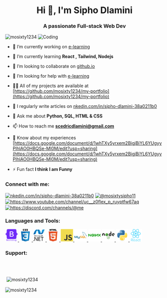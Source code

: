 <h1 align="center">Hi 👋, I'm Sipho Dlamini</h1>
<h3 align="center">A passionate Full-stack Web Dev</h3>
<img align="right" alt="Coding" width="400" src="https://miro.medium.com/v2/resize:fit:1100/format:webp/1*gReLR6hZjwyBxHmfLN1AVw.gif">

<p align="left"> <img src="https://komarev.com/ghpvc/?username=mosixty1234&label=Profile%20views&color=0e75b6&style=flat" alt="mosixty1234" /> </p>

- 🔭 I’m currently working on [e-learning](https://github.com/mosixty1234/e-Learning)

- 🌱 I’m currently learning **React , Tailwind, Nodejs**

- 👯 I’m looking to collaborate on [github.io](https://mosixty1234.github.io/home)

- 🤝 I’m looking for help with [e-learning](https://mosixty1234.github.io/home)

- 👨‍💻 All of my projects are available at [https://github.com/mosixty1234/my-portfolio](https://github.com/mosixty1234/my-portfolio)

- 📝 I regularly write articles on [nkedin.com/in/sipho-dlamini-38a0211b0](nkedin.com/in/sipho-dlamini-38a0211b0)

- 💬 Ask me about **Python, SQL, HTML & CSS**

- 📫 How to reach me **scedricdlamini@gmail.com**

- 📄 Know about my experiences [https://docs.google.com/document/d/1whTXy5yrxem2BigjBiYL6YUgyyPlhlAO0HBQSe-Ml0M/edit?usp=sharing](https://docs.google.com/document/d/1whTXy5yrxem2BigjBiYL6YUgyyPlhlAO0HBQSe-Ml0M/edit?usp=sharing)

- ⚡ Fun fact **I think I am Funny**

<h3 align="left">Connect with me:</h3>
<p align="left">
<a href="https://linkedin.com/in/nkedin.com/in/sipho-dlamini-38a0211b0" target="blank"><img align="center" src="https://raw.githubusercontent.com/rahuldkjain/github-profile-readme-generator/master/src/images/icons/Social/linked-in-alt.svg" alt="nkedin.com/in/sipho-dlamini-38a0211b0" height="30" width="40" /></a>
<a href="https://medium.com/@mosixtysipho11" target="blank"><img align="center" src="https://raw.githubusercontent.com/rahuldkjain/github-profile-readme-generator/master/src/images/icons/Social/medium.svg" alt="@mosixtysipho11" height="30" width="40" /></a>
<a href="https://www.youtube.com/c/https://www.youtube.com/channel/uc__z0flex_p_ruyptfw67aq" target="blank"><img align="center" src="https://raw.githubusercontent.com/rahuldkjain/github-profile-readme-generator/master/src/images/icons/Social/youtube.svg" alt="https://www.youtube.com/channel/uc__z0flex_p_ruyptfw67aq" height="30" width="40" /></a>
<a href="https://discord.gg/https://discord.com/channels/@me" target="blank"><img align="center" src="https://raw.githubusercontent.com/rahuldkjain/github-profile-readme-generator/master/src/images/icons/Social/discord.svg" alt="https://discord.com/channels/@me" height="30" width="40" /></a>
</p>

<h3 align="left">Languages and Tools:</h3>
<p align="left"> <a href="https://getbootstrap.com" target="_blank" rel="noreferrer"> <img src="https://raw.githubusercontent.com/devicons/devicon/master/icons/bootstrap/bootstrap-plain-wordmark.svg" alt="bootstrap" width="40" height="40"/> </a> <a href="https://www.w3schools.com/css/" target="_blank" rel="noreferrer"> <img src="https://raw.githubusercontent.com/devicons/devicon/master/icons/css3/css3-original-wordmark.svg" alt="css3" width="40" height="40"/> </a> <a href="https://dotnet.microsoft.com/" target="_blank" rel="noreferrer"> <img src="https://raw.githubusercontent.com/devicons/devicon/master/icons/dot-net/dot-net-original-wordmark.svg" alt="dotnet" width="40" height="40"/> </a> <a href="https://www.w3.org/html/" target="_blank" rel="noreferrer"> <img src="https://raw.githubusercontent.com/devicons/devicon/master/icons/html5/html5-original-wordmark.svg" alt="html5" width="40" height="40"/> </a> <a href="https://developer.mozilla.org/en-US/docs/Web/JavaScript" target="_blank" rel="noreferrer"> <img src="https://raw.githubusercontent.com/devicons/devicon/master/icons/javascript/javascript-original.svg" alt="javascript" width="40" height="40"/> </a> <a href="https://www.mysql.com/" target="_blank" rel="noreferrer"> <img src="https://raw.githubusercontent.com/devicons/devicon/master/icons/mysql/mysql-original-wordmark.svg" alt="mysql" width="40" height="40"/> </a> <a href="https://www.nginx.com" target="_blank" rel="noreferrer"> <img src="https://raw.githubusercontent.com/devicons/devicon/master/icons/nginx/nginx-original.svg" alt="nginx" width="40" height="40"/> </a> <a href="https://nodejs.org" target="_blank" rel="noreferrer"> <img src="https://raw.githubusercontent.com/devicons/devicon/master/icons/nodejs/nodejs-original-wordmark.svg" alt="nodejs" width="40" height="40"/> </a> <a href="https://www.python.org" target="_blank" rel="noreferrer"> <img src="https://raw.githubusercontent.com/devicons/devicon/master/icons/python/python-original.svg" alt="python" width="40" height="40"/> </a> <a href="https://reactjs.org/" target="_blank" rel="noreferrer"> <img src="https://raw.githubusercontent.com/devicons/devicon/master/icons/react/react-original-wordmark.svg" alt="react" width="40" height="40"/> </a> </p>

<h3 align="left">Support:</h3>
<p><a href="Https://www.buymeacoffee.com/mosixty1234> <img align="left" src="https://cdn.buymeacoffee.com/buttons/v2/default-yellow.png" height="50" width="210" alt="https://www.paypal.com/m" /></a></p><br><br>

<p>&nbsp;<img align="center" src="https://github-readme-stats.vercel.app/api?username=mosixty1234&show_icons=true&locale=en" alt="mosixty1234" /></p>

<p><img align="center" src="https://github-readme-streak-stats.herokuapp.com/?user=mosixty1234&" alt="mosixty1234" /></p>
